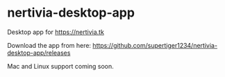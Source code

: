# nertivia-desktop-app
Desktop app for https://nertivia.tk

Download the app from here: https://github.com/supertiger1234/nertivia-desktop-app/releases

Mac and Linux support coming soon.
